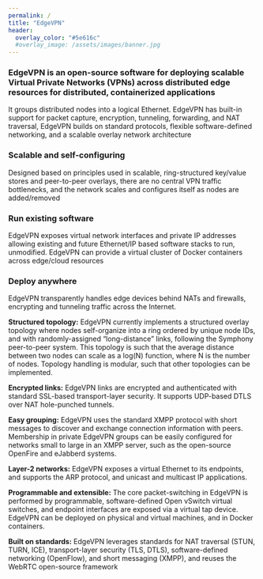 ```yaml
---
permalink: /
title: "EdgeVPN"
header:
  overlay_color: "#5e616c"
  #overlay_image: /assets/images/banner.jpg
---
```


### EdgeVPN is an open-source software for deploying scalable Virtual Private Networks (VPNs) across distributed edge resources for distributed, containerized applications

It groups distributed nodes into a logical Ethernet. EdgeVPN has built-in support for packet capture, encryption, tunneling, forwarding, and NAT traversal, EdgeVPN builds on standard protocols, flexible software-defined networking, and a scalable overlay network architecture

### Scalable and self-configuring
Designed based on principles used in scalable, ring-structured key/value stores and peer-to-peer overlays, there are no central VPN traffic bottlenecks, and the network scales and configures itself as nodes are added/removed

### Run existing software
EdgeVPN exposes virtual network interfaces and private IP addresses allowing existing and future Ethernet/IP based software stacks to run, unmodified. EdgeVPN can provide a virtual cluster of Docker containers across edge/cloud resources

### Deploy anywhere
EdgeVPN transparently handles edge devices behind NATs and firewalls, encrypting and tunneling traffic across the Internet.

**Structured topology:** 
EdgeVPN currently implements a structured overlay topology where nodes self-organize into a ring ordered by unique node IDs, and with randomly-assigned “long-distance” links, following the Symphony peer-to-peer system. This topology is such that the average distance between two nodes can scale as a log(N) function, where N is the number of nodes. Topology handling is modular, such that other topologies can be implemented.

**Encrypted links:**
EdgeVPN links are encrypted and authenticated with standard SSL-based transport-layer security. It supports UDP-based DTLS over NAT hole-punched tunnels.

**Easy grouping:**
EdgeVPN uses the standard XMPP protocol with short messages to discover and exchange connection information with peers. Membership in private EdgeVPN groups can be easily configured for networks small to large in an XMPP server, such as the open-source OpenFire and eJabberd systems.

**Layer-2 networks:**
EdgeVPN exposes a virtual Ethernet to its endpoints, and supports the ARP protocol, and unicast and multicast IP applications. 

**Programmable and extensible:**
The core packet-switching in EdgeVPN is performed by programmable, software-defined Open vSwitch virtual switches, and endpoint interfaces are exposed via a virtual tap device. EdgeVPN can be deployed on physical and virtual machines, and in Docker containers.

**Built on standards:**
EdgeVPN leverages standards for NAT traversal (STUN, TURN, ICE), transport-layer security (TLS, DTLS), software-defined networking (OpenFlow), and short messaging (XMPP), and reuses the WebRTC open-source framework 
